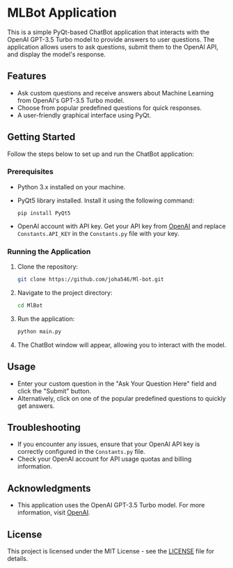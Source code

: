 # MLBot Application

This is a simple PyQt-based ChatBot application that interacts with the OpenAI GPT-3.5 Turbo model to provide answers to user questions. The application allows users to ask questions, submit them to the OpenAI API, and display the model's response.

## Features

- Ask custom questions and receive answers about Machine Learning from OpenAI's GPT-3.5 Turbo model.
- Choose from popular predefined questions for quick responses.
- A user-friendly graphical interface using PyQt.

## Getting Started

Follow the steps below to set up and run the ChatBot application:

### Prerequisites

- Python 3.x installed on your machine.
- PyQt5 library installed. Install it using the following command:

  ```
  pip install PyQt5
  ```

- OpenAI account with API key. Get your API key from [OpenAI](https://beta.openai.com/signup/) and replace `Constants.API_KEY` in the `Constants.py` file with your key.

### Running the Application

1. Clone the repository:

   ```bash
   git clone https://github.com/joha546/Ml-bot.git
   ```

2. Navigate to the project directory:

   ```bash
   cd MlBot
   ```

3. Run the application:

   ```bash
   python main.py
   ```

4. The ChatBot window will appear, allowing you to interact with the model.

## Usage

- Enter your custom question in the "Ask Your Question Here" field and click the "Submit" button.
- Alternatively, click on one of the popular predefined questions to quickly get answers.

## Troubleshooting

- If you encounter any issues, ensure that your OpenAI API key is correctly configured in the `Constants.py` file.
- Check your OpenAI account for API usage quotas and billing information.

## Acknowledgments

- This application uses the OpenAI GPT-3.5 Turbo model. For more information, visit [OpenAI](https://beta.openai.com/).

## License

This project is licensed under the MIT License - see the [LICENSE](LICENSE) file for details.
```
